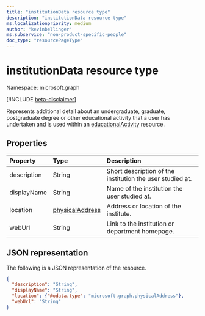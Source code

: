 ```yaml
---
title: "institutionData resource type"
description: "institutionData resource type"
ms.localizationpriority: medium
author: "kevinbellinger"
ms.subservice: "non-product-specific-people"
doc_type: "resourcePageType"
---
```


# institutionData resource type

Namespace: microsoft.graph

[!INCLUDE [beta-disclaimer](../../includes/beta-disclaimer.md)]

Represents additional detail about an undergraduate, graduate, postgraduate degree or other educational activity that a user has undertaken and is used within an [educationalActivity](educationalActivity.md) resource.

## Properties

| Property     | Type                                 | Description                                              |
|:-------------|:-------------------------------------|:---------------------------------------------------------|
|description   |String                                |Short description of the institution the user studied at. |
|displayName   |String                                |Name of the institution the user studied at.              |
|location      |[physicalAddress](physicaladdress.md) |Address or location of the institute.                     |
|webUrl        |String                                |Link to the institution or department homepage.           |

## JSON representation

The following is a JSON representation of the resource.

<!-- {
  "blockType": "resource",
  "optionalProperties": [

  ],
  "@odata.type": "microsoft.graph.institutionData",
  "baseType": null
}-->

```json
{
  "description": "String",
  "displayName": "String",
  "location": {"@odata.type": "microsoft.graph.physicalAddress"},
  "webUrl": "String"
}
```

<!-- uuid: 16cd6b66-4b1a-43a1-adaf-3a886856ed98
2019-02-04 14:57:30 UTC -->
<!-- {
  "type": "#page.annotation",
  "description": "institutionData resource",
  "keywords": "",
  "section": "documentation",
  "tocPath": ""
}-->

